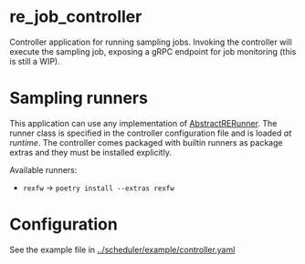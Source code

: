 # re_job_controller

Controller application for running sampling jobs.  Invoking the controller
will execute the sampling job, exposing a gRPC endpoint for job monitoring (this is still a WIP).

# Sampling runners

This application can use any implementation of [AbstractRERunner](). The runner class is specified 
in the controller configuration file and is loaded *at runtime*. The controller comes packaged with
builtin runners as package extras and they must be installed explicitly. 

Available runners:

* `rexfw` -> `poetry install --extras rexfw`

# Configuration

See the example file in [../scheduler/example/controller.yaml](../scheduler/example/controller.yaml)
